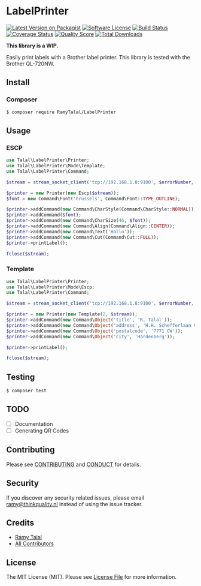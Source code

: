 # LabelPrinter

[![Latest Version on Packagist][ico-version]][link-packagist]
[![Software License][ico-license]](LICENSE.md)
[![Build Status][ico-travis]][link-travis]
[![Coverage Status][ico-scrutinizer]][link-scrutinizer]
[![Quality Score][ico-code-quality]][link-code-quality]
[![Total Downloads][ico-downloads]][link-downloads]

**This library is a WIP.**

Easily print labels with a Brother label printer. This library is tested with the Brother QL-720NW.

## Install

### Composer

``` bash
$ composer require RamyTalal/LabelPrinter
```

## Usage

### ESCP

``` php
use Talal\LabelPrinter\Printer;
use Talal\LabelPrinter\Mode\Template;
use Talal\LabelPrinter\Command;

$stream = stream_socket_client('tcp://192.168.1.8:9100', $errorNumber, $errorString);

$printer = new Printer(new Escp($stream));
$font = new Command\Font('brussels', Command\Font::TYPE_OUTLINE);

$printer->addCommand(new Command\CharStyle(Command\CharStyle::NORMAL));
$printer->addCommand($font);
$printer->addCommand(new Command\CharSize(46, $font));
$printer->addCommand(new Command\Align(Command\Align::CENTER));
$printer->addCommand(new Command\Text('Hallo'));
$printer->addCommand(new Command\Cut(Command\Cut::FULL));
$printer->printLabel();

fclose($stream);
```

### Template

``` php
use Talal\LabelPrinter\Printer;
use Talal\LabelPrinter\Mode\Escp;
use Talal\LabelPrinter\Command;

$stream = stream_socket_client('tcp://192.168.1.8:9100', $errorNumber, $errorString);

$printer = new Printer(new Template(2, $stream));
$printer->addCommand(new Command\Object('title', 'R. Talal'));
$printer->addCommand(new Command\Object('address', 'H.H. Schefferlaan 9'));
$printer->addCommand(new Command\Object('postalcode', '7771 CW'));
$printer->addCommand(new Command\Object('city', 'Hardenberg'));

$printer->printLabel();

fclose($stream);
```

## Testing

``` bash
$ composer test
```

## TODO

- [ ] Documentation
- [ ] Generating QR Codes

## Contributing

Please see [CONTRIBUTING](CONTRIBUTING.md) and [CONDUCT](CONDUCT.md) for details.

## Security

If you discover any security related issues, please email ramy@thinkquality.nl instead of using the issue tracker.

## Credits

- [Ramy Talal][link-author]
- [All Contributors][link-contributors]

## License

The MIT License (MIT). Please see [License File](LICENSE.md) for more information.

[ico-version]: https://img.shields.io/packagist/v/RamyTalal/LabelPrinter.svg?style=flat-square
[ico-license]: https://img.shields.io/badge/license-MIT-brightgreen.svg?style=flat-square
[ico-travis]: https://img.shields.io/travis/RamyTalal/LabelPrinter/master.svg?style=flat-square
[ico-scrutinizer]: https://img.shields.io/scrutinizer/coverage/g/RamyTalal/LabelPrinter.svg?style=flat-square
[ico-code-quality]: https://img.shields.io/scrutinizer/g/RamyTalal/LabelPrinter.svg?style=flat-square
[ico-downloads]: https://img.shields.io/packagist/dt/RamyTalal/LabelPrinter.svg?style=flat-square

[link-packagist]: https://packagist.org/packages/RamyTalal/LabelPrinter
[link-travis]: https://travis-ci.org/RamyTalal/LabelPrinter
[link-scrutinizer]: https://scrutinizer-ci.com/g/RamyTalal/LabelPrinter/code-structure
[link-code-quality]: https://scrutinizer-ci.com/g/RamyTalal/LabelPrinter
[link-downloads]: https://packagist.org/packages/RamyTalal/LabelPrinter
[link-author]: https://github.com/RamyTalal
[link-contributors]: ../../contributors
